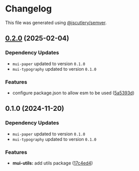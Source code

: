 # Changelog

This file was generated using [@jscutlery/semver](https://github.com/jscutlery/semver).

## [0.2.0](https://github.com/Availity/element/compare/@availity/mui-utils@0.1.0...@availity/mui-utils@0.2.0) (2025-02-04)

### Dependency Updates

* `mui-paper` updated to version `0.1.0`
* `mui-typography` updated to version `0.1.0`

### Features

* configure package.json to allow esm to be used ([5a5393d](https://github.com/Availity/element/commit/5a5393de761f52608e714dd94a05106937dd95db))

## 0.1.0 (2024-11-20)

### Dependency Updates

* `mui-paper` updated to version `0.1.0`
* `mui-typography` updated to version `0.1.0`

### Features

* **mui-utils:** add utils package ([17c4ed4](https://github.com/Availity/element/commit/17c4ed4cde3398ff4d0ada74ad2ddc47d6a228bc))
